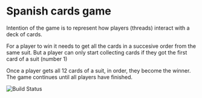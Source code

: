 # Spanish cards game

Intention of the game is to represent how players (threads) interact with a deck of cards.

For a player to win it needs to get all the cards in a succesive order from the same suit. 
But a player can only start collecting cards if they got the first card of a suit (number 1)

Once a player gets all 12 cards of a suit, in order, they become the winner. The game continues until all players have finished.

![Build Status](https://circleci.com/gh/josudeno/cards.png?circle-token=:circle-token)
